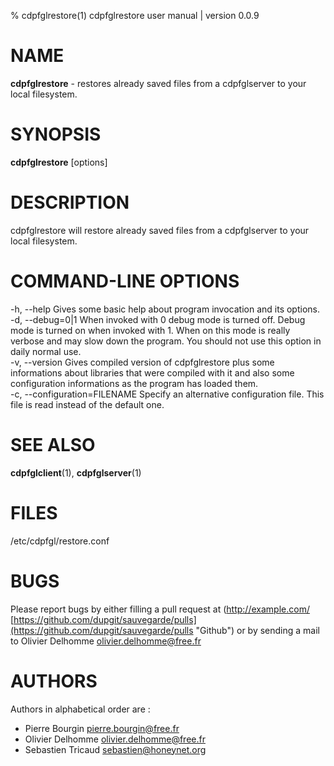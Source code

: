 % cdpfglrestore(1) cdpfglrestore user manual | version 0.0.9

# NAME

**cdpfglrestore** - restores already saved files from a cdpfglserver to your local filesystem.

# SYNOPSIS

**cdpfglrestore** [options]

# DESCRIPTION

cdpfglrestore will restore already saved files from a cdpfglserver to your local filesystem.

# COMMAND-LINE OPTIONS

-h, --help Gives some basic help about program invocation and its options.  
-d, --debug=0|1 When invoked with 0 debug mode is turned off. Debug mode is turned on when invoked with 1. When on this mode is really verbose and may slow down the program. You should not use this option in daily normal use.  
-v, --version Gives compiled version of cdpfglrestore plus some informations about libraries that were compiled with it and also some configuration informations as the program has loaded them.  
-c, --configuration=FILENAME Specify an alternative configuration file. This file is read instead of the default one.  


# SEE ALSO

**cdpfglclient**(1), **cdpfglserver**(1)

# FILES

/etc/cdpfgl/restore.conf

# BUGS

Please report bugs by either filling a pull request at (http://example.com/ [https://github.com/dupgit/sauvegarde/pulls](https://github.com/dupgit/sauvegarde/pulls "Github") or by sending a mail to Olivier Delhomme <olivier.delhomme@free.fr>

# AUTHORS

Authors in alphabetical order are :

* Pierre Bourgin <pierre.bourgin@free.fr>  
* Olivier Delhomme <olivier.delhomme@free.fr>  
* Sebastien Tricaud <sebastien@honeynet.org>  
